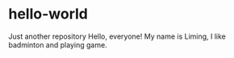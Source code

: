 # hello-world
Just another repository
Hello, everyone! My name is Liming, I like badminton and playing game.
